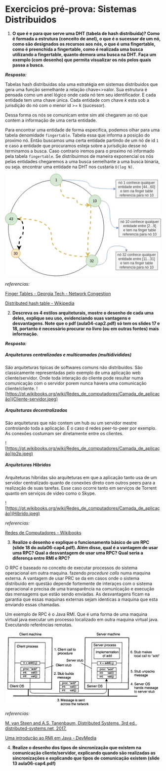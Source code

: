# Exercicios pré-prova: Sistemas Distribuidos

1. __O que é e para que serve uma DHT (tabela de hash distribuída)? Como é formada a estrutura (conceito de anel), o que é o sucessor de um nó, como são designados os recursos aos nós, o que é uma fingertable, como é preenchida a fingertable, como é realizada uma busca utilizando a fingertable, quanto demora uma busca na DHT. Faça um exemplo (com desenho) que permita visualizar os nós pelos quais passa a busca.__

__*Resposta:*__ 

Tabelas hash distribuidas sõa uma estratégia em sistemas distribuidos que gera uma função semelhante a relação chave<>valor. Sua estrutura é pensada como um anel lógico onde cada nó tem seu identificador. E cada entidade tem uma chave única. Cada entidade com chave _k_ esta sob a jurisdição do nó com o menor id >= k (sucessor).

Dessa forma os nós se comunicam entre sim até chegarem ao nó que contem a informação de uma certa entidade.

Para encontrar uma entidade de forma especifica, podemos olhar para uma tabela denomidade ```fingertable```. Tabela essa que informa a posição do proximo nó. Então buscamos uma certa entidade partindo de um nó de id ```1``` e caso a entidade que procuramos esteja sobre a jurisdição desse nó terminamos a busca. Caso contrario iremos para o proximo nó informado pela tabela ```fingertable```. Se distribuirmos de maneira exponencial os nós pelas entidades chegaremos a uma busca semelhante a uma busca binaria, ou seja. encontrar uma entidade na DHT nos custaria ```O(log N)```.

![](dht.png)

_referencias:_

[Finger Tables - Georgia Tech - Network Congestion](https://www.youtube.com/watch?v=GOOXa2GkPws)

[Distributed hash table - Wikipedia](https://en.wikipedia.org/wiki/Distributed_hash_table)

2. __Descreva os 4 estilos arquiteturais, mostre o desenho de cada uma deles, explique seu uso, evidenciando suas vantagens e desvantagens. Note que o pdf (aula04-cap2.pdf) só tem os slides 17 e 18, portanto é necessário procurar no livro (ou em outras fontes) mais informação.__

__*Resposta:*__ 

##### Arquiteturas centralizadas e multicamadas (multidivididas)

São arquiteturas tipicas de softwares comuns não distribuidos. São classicamente representadas pelo exemplo de uma aplicação web cliente/servidor. Onde toda interação do cliente pode resultar numa comunicação com o servidor porem nunca havera uma comunicação cliente/cliente.
![https://pt.wikibooks.org/wiki/Redes_de_computadores/Camada_de_aplicação](Cliente-servidor.jpeg)

##### Arquiteturas decentralizadas

São arquiteturas que não contem um hub ou um servidor mestre controlando toda a aplicação. É o caso d redes peer-to-peer por exemplo. As conexões costumam ser diretamente entre os clientes.

![https://pt.wikibooks.org/wiki/Redes_de_computadores/Camada_de_aplicação](p2p.jpeg)

##### Arquiteturas Hibridas

Arquiteturas hibridas são arquiteturas em que a aplicação tanto usa de um servidor centralizado quanto de conexões direto com outros peers para a realização de suas tarefas. Esse caso ocorre tanto em serviços de Torrent quanto em serviços de video como o Skype.

![https://pt.wikibooks.org/wiki/Redes_de_computadores/Camada_de_aplicação](Híbrido.jpeg)

_referencias:_

[Redes de Computadores - Wikibooks](https://pt.wikibooks.org/wiki/Redes_de_computadores/Camada_de_aplicação)

3. __Realize o desenho e explique o funcionamento básico de um RPC (slide 18 do aula06-cap4.pdf). Além disso, qual é a vantagem de usar uma RPC? Qual a desvantagem de usar uma RPC? Qual seria a diferença entre RMI e RPC?__

O RPC é baseado no conceito de executar processos do sistema operacional em outra maquina. fazendo _procedure calls_ numa maquina externa. A vantagem de usar PRC se da em casos onde o sistema distribuido em questão depende fortemente de interaçes com o sistema operacional e precisa de uma transparência na comunicação e execução das mensagems que estão sendo enviadas. As desvantagens ficam na garantia que essas maquinas externas sejam identicas a maquina que esta enviando essas chamadas.

Um exemplo de RPC é o Java RMI. Que é uma forma de uma maquina virtual java executar um processo localizado em outra maquina virtual java. Executando referências remotas.

![](rpc.png)


_referencias:_

[M. van Steen and A.S. Tanenbaum, Distributed Systems, 3rd ed., distributed-systems.net, 2017.](https://www.distributed-systems.net)

[Uma introdução ao RMI em Java - DevMedia](https://www.devmedia.com.br/uma-introducao-ao-rmi-em-java/28681)


4. __Realize o desenho dos tipos de sincronização que existem na comunicação cliente/servidor, explicando quando são realizadas as sincronizações e explicando que tipos de comunicação existem (slide 13 aula06-cap4.pdf)__
